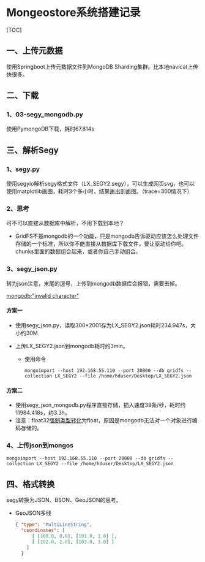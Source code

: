 # Mongeostore系统搭建记录

[TOC]

## 一、上传元数据

使用Springboot上传元数据文件到MongoDB Sharding集群。比本地navicat上传快很多。

## 二、下载

### 1、03-segy_mongodb.py

使用PymongoDB下载，耗时67.814s

## 三、解析Segy

### 1、segy.py

使用segyio解析segy格式文件（LX_SEGY2.segy），可以生成网页svg，也可以使用matplotlib画图，耗时3个多小时，结果画出剖面图。（trace=300情况下）

### 2、思考

可不可以直接从数据库中解析，不用下载到本地？

- GridFS不是mongodb的一个功能，只是mongodb告诉驱动应该怎么处理文件存储的一个标准，所以你不能直接从数据库下载文件，要让驱动给你吧。chunks里面的数据组合起来，或者你自己手动组合。

### 3、segy_json.py

转为json注意，末尾的逗号，上传到mongodb数据库会报错，需要去掉。

[mongodb:"invalid character"](https://segmentfault.com/a/1190000014796995)

#### 方案一

- 使用segy_json.py，读取300*2001存为LX_SEGY2.json耗时234.947s，大小约30M

- 上传LX_SEGY2.json到mongodb耗时约3min。

  - 使用命令

    ```shell
    mongoimport --host 192.168.55.110 --port 20000 --db gridfs --collection LX_SEGY2 --file /home/hduser/Desktop/LX_SEGY2.json
    ```

    

#### 方案二

- 使用segy_json_mongodb.py程序直接存储，插入速度38条/秒，耗时约11984.418s，约3.3h。
- 注意：float32[强制类型转化](https://blog.csdn.net/sinat_31521049/article/details/50911278)为float，原因是mongodb无法对一个对象进行编码存储的。

### 4、上传json到mongos

```shell
mongoimport --host 192.168.55.110 --port 20000 --db gridfs --collection LX_SEGY2 --file /home/hduser/Desktop/LX_SEGY2.json
```



## 四、格式转换

segy转换为JSON、BSON、GeoJSON的思考。

- GeoJSON多线

  ```json
  { "type": "MultiLineString",
    "coordinates": [
        [ [100.0, 0.0], [101.0, 1.0] ],
        [ [102.0, 2.0], [103.0, 3.0] ]
      ]
    }
  ```

  